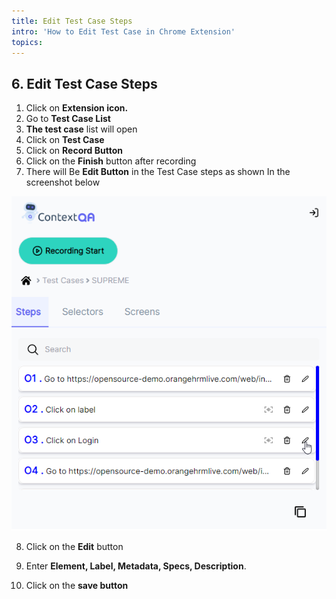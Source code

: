 ```yaml
---
title: Edit Test Case Steps
intro: 'How to Edit Test Case in Chrome Extension'
topics:
---
```


## <a name="_ht5l9l7iu3l1"></a>6. **Edit Test Case Steps** 

1. Click on **Extension icon.** 
2. Go to **Test Case List**
3. **The test case** list will open 
4. Click on **Test Case** 
5. Click on **Record Button** 
6. Click on the **Finish** button after recording 
7. There will Be **Edit Button** in the Test Case steps as shown In the screenshot below 

![](imgss/edit-test-steps.png)

8. Click on the **Edit** button 
9. Enter **Element, Label, Metadata, Specs, Description**.

10. Click on the **save button** 






